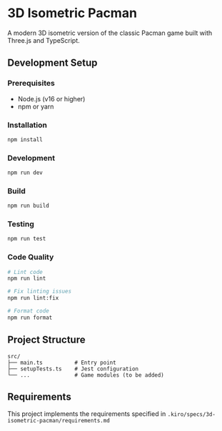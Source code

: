 # 3D Isometric Pacman

A modern 3D isometric version of the classic Pacman game built with Three.js and TypeScript.

## Development Setup

### Prerequisites
- Node.js (v16 or higher)
- npm or yarn

### Installation
```bash
npm install
```

### Development
```bash
npm run dev
```

### Build
```bash
npm run build
```

### Testing
```bash
npm run test
```

### Code Quality
```bash
# Lint code
npm run lint

# Fix linting issues
npm run lint:fix

# Format code
npm run format
```

## Project Structure
```
src/
├── main.ts          # Entry point
├── setupTests.ts    # Jest configuration
└── ...              # Game modules (to be added)
```

## Requirements
This project implements the requirements specified in `.kiro/specs/3d-isometric-pacman/requirements.md`